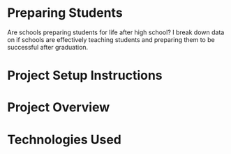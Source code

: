 # Preparing Students
Are schools preparing students for life after high school?  I break down data on if schools are effectively teaching students and preparing them to be successful after graduation.

# Project Setup Instructions

# Project Overview

# Technologies Used
